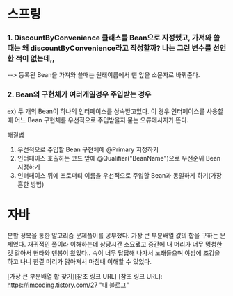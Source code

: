 # 스프링
### 1. DiscountByConvenience 클래스를 Bean으로 지정했고, 가져와 쓸 때는 왜 discountByConvenience라고 작성할까? 나는 그런 변수를 선언한 적이 없는데,,
--> 등록된 Bean을 가져와 쓸때는 원래이름에서 맨 앞을 소문자로 바꿔준다.


### 2. Bean의 구현체가 여러개일경우 주입받는 경우
ex) 두 개의 Bean이 하나의 인터페이스를 상속받고있다. 이 경우 인터페이스를 사용할 때 어느 Bean 구현체를 우선적으로 주입받을지 묻는 오류메시지가 뜬다.

해결법
1) 우선적으로 주입할 Bean 구현체에 @Primary 지정하기
2) 인터페이스 호출하는 코드 앞에 @Qualifier("BeanName")으로 우선순위 Bean 지정하기
3) 인터페이스 뒤에 프로퍼티 이름을 우선적으로 주입할 Bean과 동일하게 하기(가장 흔한 방법)



# 자바

분할 정복을 통한 알고리즘 문제풀이를 공부했다.
가장 큰 부분배열 값의 합을 구하는 문제였다.
재귀적인 풀이라 이해하는데 상당시간 소요됐고 중간에 내 머리가 너무 멍청한 것 같아서 현타와 멘붕이 왔었다..
속이 너무 답답해 나가서 노래들으며 야밤에 조깅을 하고 나니 한결 머리가 맑아져서 마침내 이해할 수 있었다.

[가장 큰 부분배열 합 찾기][참조 링크 URL]
[참조 링크 URL]: https://imcoding.tistory.com/27 "내 블로그"
